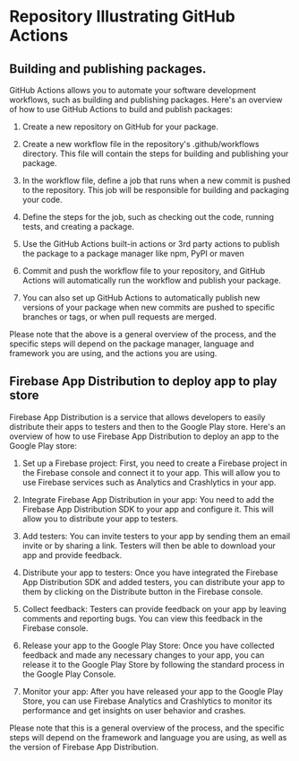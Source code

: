 # Repository Illustrating GitHub Actions


##  Building and publishing packages.
GitHub Actions allows you to automate your software development workflows, such as building and publishing packages. Here's an overview of how to use GitHub Actions to build and publish packages:

1. Create a new repository on GitHub for your package.

2. Create a new workflow file in the repository's .github/workflows directory. This file will contain the steps for building and publishing your package.

3. In the workflow file, define a job that runs when a new commit is pushed to the repository. This job will be responsible for building and packaging your code.

4. Define the steps for the job, such as checking out the code, running tests, and creating a package.

5. Use the GitHub Actions built-in actions or 3rd party actions to publish the package to a package manager like npm, PyPI or maven

6. Commit and push the workflow file to your repository, and GitHub Actions will automatically run the workflow and publish your package.

7. You can also set up GitHub Actions to automatically publish new versions of your package when new commits are pushed to specific branches or tags, or when pull requests are merged.

Please note that the above is a general overview of the process, and the specific steps will depend on the package manager, language and framework you are using, and the actions you are using.


## Firebase App Distribution to deploy app to play store
Firebase App Distribution is a service that allows developers to easily distribute their apps to testers and then to the Google Play store. Here's an overview of how to use Firebase App Distribution to deploy an app to the Google Play store:

1. Set up a Firebase project: First, you need to create a Firebase project in the Firebase console and connect it to your app. This will allow you to use Firebase services such as Analytics and Crashlytics in your app.

2. Integrate Firebase App Distribution in your app: You need to add the Firebase App Distribution SDK to your app and configure it. This will allow you to distribute your app to testers.

3. Add testers: You can invite testers to your app by sending them an email invite or by sharing a link. Testers will then be able to download your app and provide feedback.

4. Distribute your app to testers: Once you have integrated the Firebase App Distribution SDK and added testers, you can distribute your app to them by clicking on the Distribute button in the Firebase console.

5. Collect feedback: Testers can provide feedback on your app by leaving comments and reporting bugs. You can view this feedback in the Firebase console.

6. Release your app to the Google Play Store: Once you have collected feedback and made any necessary changes to your app, you can release it to the Google Play Store by following the standard process in the Google Play Console.

7. Monitor your app: After you have released your app to the Google Play Store, you can use Firebase Analytics and Crashlytics to monitor its performance and get insights on user behavior and crashes.

Please note that this is a general overview of the process, and the specific steps will depend on the framework and language you are using, as well as the version of Firebase App Distribution.
